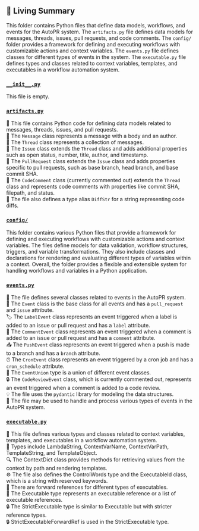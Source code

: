 

<!-- Living README Summary -->
## 🌳 Living Summary

This folder contains Python files that define data models, workflows, and events for the AutoPR system. The `artifacts.py` file defines data models for messages, threads, issues, pull requests, and code comments. The `config/` folder provides a framework for defining and executing workflows with customizable actions and context variables. The `events.py` file defines classes for different types of events in the system. The `executable.py` file defines types and classes related to context variables, templates, and executables in a workflow automation system.


### [`__init__.py`](https://github.com/irgolic/AutoPR/blob/b2b4a5bd4e292eda4c0821413a3477a310eca6b8/./autopr/models/__init__.py)

This file is empty.  


### [`artifacts.py`](https://github.com/irgolic/AutoPR/blob/b2b4a5bd4e292eda4c0821413a3477a310eca6b8/./autopr/models/artifacts.py)

📄 This file contains Python code for defining data models related to messages, threads, issues, and pull requests.   
🧵 The `Message` class represents a message with a body and an author.   
🧵 The `Thread` class represents a collection of messages.   
🧵 The `Issue` class extends the `Thread` class and adds additional properties such as open status, number, title, author, and timestamp.   
🧵 The `PullRequest` class extends the `Issue` class and adds properties specific to pull requests, such as base branch, head branch, and base commit SHA.   
🧵 The `CodeComment` class (currently commented out) extends the `Thread` class and represents code comments with properties like commit SHA, filepath, and status.   
🔧 The file also defines a type alias `DiffStr` for a string representing code diffs.  


### [`config/`](https://github.com/irgolic/AutoPR/blob/b2b4a5bd4e292eda4c0821413a3477a310eca6b8/./autopr/models/config)

This folder contains various Python files that provide a framework for defining and executing workflows with customizable actions and context variables. The files define models for data validation, workflow structures, triggers, and variable transformations. They also include classes and declarations for rendering and evaluating different types of variables within a context. Overall, the folder provides a flexible and extensible system for handling workflows and variables in a Python application.  


### [`events.py`](https://github.com/irgolic/AutoPR/blob/b2b4a5bd4e292eda4c0821413a3477a310eca6b8/./autopr/models/events.py)

📄 The file defines several classes related to events in the AutoPR system.   
🔀 The `Event` class is the base class for all events and has a `pull_request` and `issue` attribute.  
🏷️ The `LabelEvent` class represents an event triggered when a label is added to an issue or pull request and has a `label` attribute.  
💬 The `CommentEvent` class represents an event triggered when a comment is added to an issue or pull request and has a `comment` attribute.  
📥 The `PushEvent` class represents an event triggered when a push is made to a branch and has a `branch` attribute.  
⏰ The `CronEvent` class represents an event triggered by a cron job and has a `cron_schedule` attribute.  
🔀 The `EventUnion` type is a union of different event classes.  
🔒 The `CodeReviewEvent` class, which is currently commented out, represents an event triggered when a comment is added to a code review.  
💡 The file uses the `pydantic` library for modeling the data structures.  
🔁 The file may be used to handle and process various types of events in the AutoPR system.  


### [`executable.py`](https://github.com/irgolic/AutoPR/blob/b2b4a5bd4e292eda4c0821413a3477a310eca6b8/./autopr/models/executable.py)

📄 This file defines various types and classes related to context variables, templates, and executables in a workflow automation system.  
📝 Types include LambdaString, ContextVarName, ContextVarPath, TemplateString, and TemplateObject.  
🔍 The ContextDict class provides methods for retrieving values from the context by path and rendering templates.  
⚙️ The file also defines the ControlWords type and the ExecutableId class, which is a string with reserved keywords.  
🔄 There are forward references for different types of executables.  
🧩 The Executable type represents an executable reference or a list of executable references.  
🔒 The StrictExecutable type is similar to Executable but with stricter reference types.  
🔒 StrictExecutableForwardRef is used in the StrictExecutable type.  

<!-- Living README Summary -->